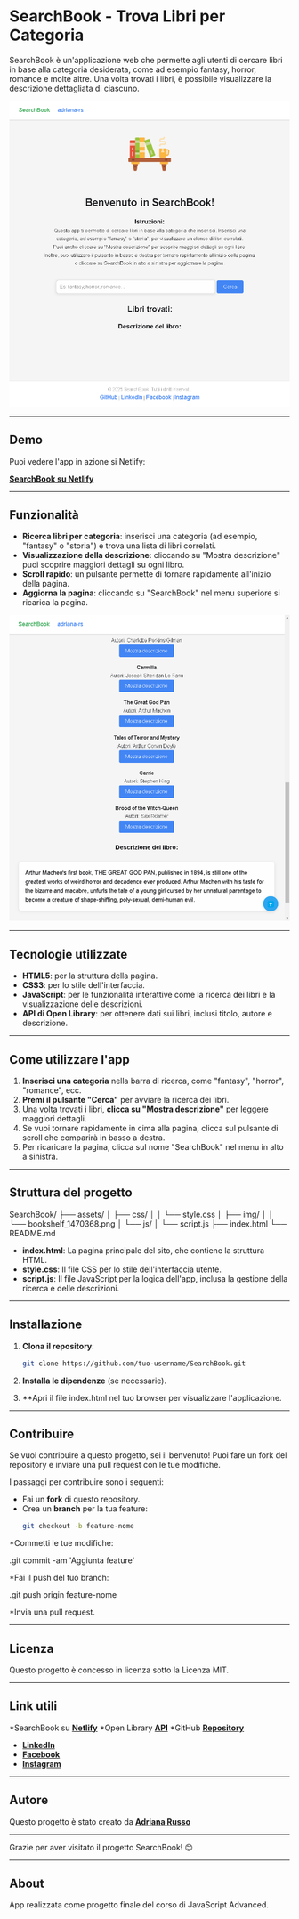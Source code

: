 # SearchBook - Trova Libri per Categoria

SearchBook è un'applicazione web che permette agli utenti di cercare libri in base alla categoria desiderata, come ad esempio fantasy, horror, romance e molte altre. Una volta trovati i libri, è possibile visualizzare la descrizione dettagliata di ciascuno.

![Screenshot della pagina](./assets/img/Screenshot%202025-03-05%20152111.png)

***

## Demo

Puoi vedere l'app in azione si Netlify:

[**SearchBook su Netlify**](https://searchbook-rs.netlify.app/)

***

## Funzionalità

- **Ricerca libri per categoria**: inserisci una categoria (ad esempio, "fantasy" o "storia") e trova una lista di libri correlati.
- **Visualizzazione della descrizione**: cliccando su "Mostra descrizione" puoi scoprire maggiori dettagli su ogni libro.
- **Scroll rapido**: un pulsante permette di tornare rapidamente all'inizio della pagina.
- **Aggiorna la pagina**: cliccando su "SearchBook" nel menu superiore si ricarica la pagina.

![Screenshot della pagina](./assets/img/Screenshot%202025-03-05%20152311.png)

***

## Tecnologie utilizzate

- **HTML5**: per la struttura della pagina.
- **CSS3**: per lo stile dell'interfaccia.
- **JavaScript**: per le funzionalità interattive come la ricerca dei libri e la visualizzazione delle descrizioni.
- **API di Open Library**: per ottenere dati sui libri, inclusi titolo, autore e descrizione.

***

## Come utilizzare l'app

1. **Inserisci una categoria** nella barra di ricerca, come "fantasy", "horror", "romance", ecc.
2. **Premi il pulsante "Cerca"** per avviare la ricerca dei libri.
3. Una volta trovati i libri, **clicca su "Mostra descrizione"** per leggere maggiori dettagli.
4. Se vuoi tornare rapidamente in cima alla pagina, clicca sul pulsante di scroll che comparirà in basso a destra.
5. Per ricaricare la pagina, clicca sul nome "SearchBook" nel menu in alto a sinistra.

***

## Struttura del progetto
SearchBook/ ├── assets/ │ ├── css/ │ │ └── style.css │ ├── img/ │ │ └── bookshelf_1470368.png │ └── js/ │ └── script.js ├── index.html └── README.md


- **index.html**: La pagina principale del sito, che contiene la struttura HTML.
- **style.css**: Il file CSS per lo stile dell'interfaccia utente.
- **script.js**: Il file JavaScript per la logica dell'app, inclusa la gestione della ricerca e delle descrizioni.

***

## Installazione

1. **Clona il repository**:

   ```bash
   git clone https://github.com/tuo-username/SearchBook.git

2. **Installa le dipendenze** (se necessarie).
3. **Apri il file index.html nel tuo browser per visualizzare l'applicazione.

***

## Contribuire

Se vuoi contribuire a questo progetto, sei il benvenuto! Puoi fare un fork del repository e inviare una pull request con le tue modifiche.

I passaggi per contribuire sono i seguenti:

- Fai un **fork** di questo repository.
- Crea un **branch** per la tua feature:
  ```bash
  git checkout -b feature-nome

*Commetti le tue modifiche:

.git commit -am 'Aggiunta feature'

*Fai il push del tuo branch:

.git push origin feature-nome

*Invia una pull request.

***

## Licenza

Questo progetto è concesso in licenza sotto la Licenza MIT.

***

## Link utili 

*SearchBook su [**Netlify**](https://searchbook-rs.netlify.app/)
*Open Library [**API**](https://openlibrary.org/developers/api)
*GitHub [**Repository**](https://github.com/adriana-rs/SearchBook)
* [**LinkedIn**](https://linkedin.com/in/adriana-rs1805)
* [**Facebook**](https://www.facebook.com/Tony.Adry)
* [**Instagram**](https://www.instagram.com/adrianars20/profilecard/?igsh=eW42cXphbTdseGRp)

***

## Autore 

Questo progetto è stato creato da [**Adriana Russo**](https://adriana-rs.github.io)

***

Grazie per aver visitato il progetto SearchBook! 😊

***

## About

App realizzata come progetto finale del corso di JavaScript Advanced.

